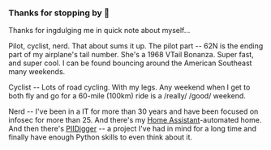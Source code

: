 ### Thanks for stopping by 👋

Thanks for ingdulging me in quick note about myself...

Pilot, cyclist, nerd.  That about sums it up.  The pilot part -- 62N is the ending part of my airplane's tail number.  She's a 1968 VTail Bonanza.  Super fast, and super cool.  I can be found bouncing around the American Southeast many weekends.

Cyclist -- Lots of road cycling.  With my legs.  Any weekend when I get to both fly and go for a 60-mile (100km) ride is a /really/ /good/ weekend.

Nerd -- I've been in a IT for more than 30 years and have been focused on infosec for more than 25.  And there's my [Home Assistant](https://www.home-assistant.io/)-automated home.  And then there's [PIIDigger](/PIIDigger) -- a project I've had in mind for a long time and finally have enough Python skills to even think about it.  

<!--
**flyguy62n/flyguy62n** is a ✨ _special_ ✨ repository because its `README.md` (this file) appears on your GitHub profile.

Here are some ideas to get you started:

- 🔭 I’m currently working on ...
- 🌱 I’m currently learning ...
- 👯 I’m looking to collaborate on ...
- 🤔 I’m looking for help with ...
- 💬 Ask me about ...
- 📫 How to reach me: ...
- 😄 Pronouns: ...
- ⚡ Fun fact: ...
-->
